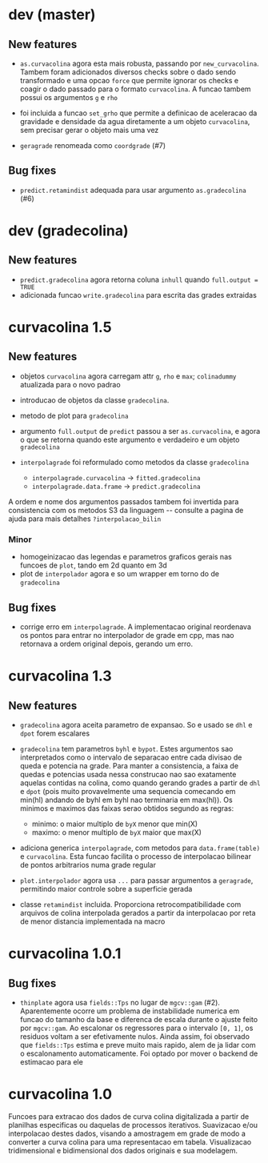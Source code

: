 # dev (master)

## New features

* `as.curvacolina` agora esta mais robusta, passando por `new_curvacolina`. Tambem foram adicionados
  diversos checks sobre o dado sendo transformado e uma opcao `force` que permite ignorar os checks 
  e coagir o dado passado para o formato `curvacolina`. A funcao tambem possui os argumentos `g` e 
  `rho` 

* foi incluida a funcao `set_grho` que permite a definicao de aceleracao da gravidade e densidade
  da agua diretamente a um objeto `curvacolina`, sem precisar gerar o objeto mais uma vez

* `geragrade` renomeada como `coordgrade` (#7)

## Bug fixes

* `predict.retamindist` adequada para usar argumento `as.gradecolina` (#6)

# dev (gradecolina)

## New features

* `predict.gradecolina` agora retorna coluna `inhull` quando `full.output = TRUE`
* adicionada funcao `write.gradecolina` para escrita das grades extraidas

# curvacolina 1.5

## New features

* objetos `curvacolina` agora carregam attr `g`, `rho` e `max`; `colinadummy` atualizada para o novo
  padrao
* introducao de objetos da classe `gradecolina`.
* metodo de plot para `gradecolina`
* argumento `full.output` de `predict` passou a ser `as.curvacolina`, e agora o que se retorna 
quando este argumento e verdadeiro e um objeto `gradecolina`
* `interpolagrade` foi reformulado como metodos da classe `gradecolina`

    * `interpolagrade.curvacolina` -> `fitted.gradecolina`
    * `interpolagrade.data.frame` -> `predict.gradecolina`

A ordem e nome dos argumentos passados tambem foi invertida para consistencia com os metodos S3 da 
linguagem -- consulte a pagina de ajuda para mais detalhes `?interpolacao_bilin`

### Minor

* homogeinizacao das legendas e parametros graficos gerais nas funcoes de `plot`, tando em 2d quanto
  em 3d
* plot de `interpolador` agora e so um wrapper em torno do de `gradecolina`

## Bug fixes

* corrige erro em `interpolagrade`. A implementacao original reordenava os pontos para entrar no
  interpolador de grade em cpp, mas nao retornava a ordem original depois, gerando um erro.

# curvacolina 1.3

## New features

* `gradecolina` agora aceita parametro de expansao. So e usado se `dhl` e `dpot` forem escalares

* `gradecolina` tem parametros `byhl` e `bypot`. Estes argumentos sao interpretados como o intervalo
de separacao entre cada divisao de queda e potencia na grade. Para manter a consistencia, a faixa de
quedas e potencias usada nessa construcao nao sao exatamente aquelas contidas na colina, como quando
gerando grades a partir de `dhl` e `dpot` (pois muito provavelmente uma sequencia
comecando em min(hl) andando de byhl em byhl nao terminaria em max(hl)). Os minimos e maximos das
faixas serao obtidos segundo as regras:

    * minimo: o maior multiplo de `byX` menor que min(X)
    * maximo: o menor multiplo de `byX` maior que max(X)

* adiciona generica `interpolagrade`, com metodos para `data.frame(table)` e `curvacolina`. Esta
  funcao facilita o processo de interpolacao bilinear de pontos arbitrarios numa grade regular

* `plot.interpolador` agora usa `...` para passar argumentos a `geragrade`, permitindo maior 
  controle sobre a superficie gerada

* classe `retamindist` incluida. Proporciona retrocompatibilidade com arquivos de colina interpolada
  gerados a partir da interpolacao por reta de menor distancia implementada na macro

# curvacolina 1.0.1

## Bug fixes

* `thinplate` agora usa `fields::Tps` no lugar de `mgcv::gam` (#2). Aparentemente ocorre um problema
  de instabilidade numerica em funcao do tamanho da base e diferenca de escala durante o ajuste
  feito por `mgcv::gam`. Ao escalonar os regressores para o intervalo `[0, 1]`, os residuos voltam a
  ser efetivamente nulos. Ainda assim, foi observado que `fields::Tps` estima e preve muito mais
  rapido, alem de ja lidar com o escalonamento automaticamente. Foi optado por mover o backend de
  estimacao para ele

# curvacolina 1.0

Funcoes para extracao dos dados de curva colina digitalizada a partir de planilhas 
especificas ou daquelas de processos iterativos. Suavizacao e/ou interpolacao destes dados, 
visando a amostragem em grade de modo a converter a curva colina para uma representacao em 
tabela. Visualizacao tridimensional e bidimensional dos dados originais e sua modelagem.
